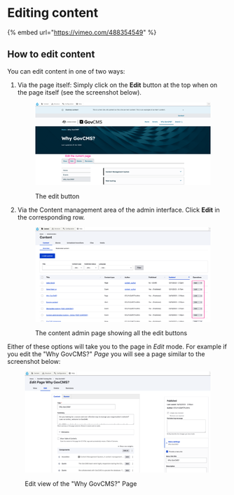 # Editing content

{% embed url="https://vimeo.com/488354549" %}

## How to edit content

You can edit content in one of two ways:

1.  Via the page itself: Simply click on the **Edit** button at the top when on the page itself (see the screenshot below).

    <figure><img src="../.gitbook/assets/image (26).png" alt=""><figcaption><p>The edit button</p></figcaption></figure>
2.  Via the Content management area of the admin interface. Click **Edit** in the corresponding row.

    <figure><img src="../.gitbook/assets/image (27).png" alt=""><figcaption><p>The content admin page showing all the edit buttons</p></figcaption></figure>

Either of these options will take you to the page in _Edit_ mode. For example if you edit the "Why GovCMS?" _Page_ you will see a page similar to the screenshot below:

<figure><img src="../.gitbook/assets/image (28).png" alt=""><figcaption><p>Edit view of the "Why GovCMS?" Page</p></figcaption></figure>

